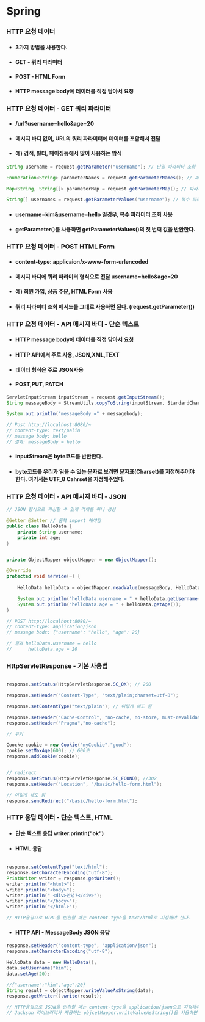 # Spring
### HTTP 요청 데이터
* #### 3가지 방법을 사용한다.
* #### GET - 쿼리 파라미터
* #### POST - HTML Form
* #### HTTP message body에 데이터를 직접 담아서 요청


### HTTP 요청 데이터 - GET 쿼리 파라미터
* #### /url?username=hello&age=20
* #### 메시지 바디 없이, URL의 쿼리 파라미터에 데이터를 포함해서 전달
* #### 예) 검색, 필터, 페이징등에서 많이 사용하는 방식
```java
String username = request.getParameter("username"); // 단일 파라미터 조회

Enumeration<String> parameterNames = request.getParameterNames(); // 파라미터 이름들 모두 조회

Map<String, String[]> parameterMap = request.getParameterMap(); // 파라미터를 Map으로 조회

String[] usernames = request.getParameterValues("username"); // 복수 파라미터 조회
```
* #### username=kim&username=hello 일경우, 복수 파라미터 조회 사용
* #### getParameter()를 사용하면 getParameterValues()의 첫 번째 값을 반환한다.

### HTTP 요청 데이터 - POST HTML Form
* #### content-type: applicaion/x-www-form-urlencoded
* #### 메시지 바디에 쿼리 파라미터 형식으로 전달 username=hello&age=20
* #### 예) 회원 가입, 상품 주문, HTML Form 사용
* #### 쿼리 파라미터 조회 메서드를 그대로 사용하면 된다. (request.getParameter())

### HTTP 요청 데이터 - API 메시지 바디 - 단순 텍스트
* #### HTTP message body에 데이터를 직접 담아서 요청
* #### HTTP API에서 주로 사용, JSON,XML,TEXT
* #### 데이터 형식은 주로 JSON사용
* #### POST,PUT, PATCH

```java
ServletInputStream inputStream = request.getInputStream();
String messageBody = StreamUtils.copyToString(inputStream, StandardCharsets.UTF_8);

System.out.println("messageBody =" + messagebody);

// Post http://localhost:8080/~
// content-type: text/palin
// message body: hello
// 결과: messageBody = hello
```
* #### inputStream은 byte코드를 반환한다.
* #### byte코드를 우리가 읽을 수 있는 문자로 보려면 문자표(Charset)를 지정해주어야 한다. 여기서는 UTF_8 Cahrset을 지정해주었다.

### HTTP 요청 데이터 - API 메시지 바디 - JSON
```java
// JSON 형식으로 파싱할 수 있게 객체를 하나 생성

@Getter @Setter // 롬복 import 해야함
public class HelloData {
    private String username;
    private int age;
}
```

```java

private ObjectMapper objectMapper = new ObjectMapper();

@Override
protected void service(~) {
    
    HelloData helloData = objectMapper.readValue(messageBody, HelloData.class);

    System.out.println("helloData.username = " + helloData.getUsername());
    System.out.println("helloData.age = " + helloData.getAge());
}

// POST http://localhost:8080/~
// content-type: application/json
// message bodt: {"username": "hello", "age": 20}

// 결과 helloData.username = hello
//      helloData.age = 20
```

### HttpServletResponse - 기본 사용법
```java

response.setStatus(HttpServletResponse.SC_OK); // 200

response.setHeader("Content-Type", "text/plain;charset=utf-8");

response.setContentType("text/plain"); // 이렇게 해도 됨

response.setHeader("Cache-Control", "no-cache, no-store, must-revalidate");
response.setHeader("Pragma","no-cache");

// 쿠키

Coocke cookie = new Cookie("myCookie","good");
cookie.setMaxAge(600); // 600초
response.addCookie(cookie);


// redirect
response.setStatus(HttpServletResponse.SC_FOUND); //302
response.setHeader("Location", "/basic/hello-form.html");

// 이렇게 해도 됨
response.sendRedirect("/basic/hello-form.html");
```

### HTTP 응답 데이터 - 단순 텍스트, HTML
* #### 단순 텍스트 응답 writer.println("ok")
* #### HTML 응답
```java

response.setContentType("text/html");
response.setCharacterEncoding("utf-8");
PrintWriter writer = response.getWriter();
writer.println("<html>");
writer.println("<body>");
writer.println(" <div>안녕?</div>");
writer.println("</body>");
writer.println("</html>");

// HTTP응답으로 HTML을 반환할 때는 content-type을 text/html로 지정해야 한다.
```
* #### HTTP API - MessageBody JSON 응답
```java
response.setHeader("content-type", "application/json");
response.setCharacterEncoding("utf-8");

HelloData data = new HelloData();
data.setUsername("kim");
data.setAge(20);

//{"username":"kim","age":20}
String result = objectMapper.writeValueAsString(data);
response.getWriter().write(result);

// HTTP응답으로 JSON을 반환할 때는 content-type을 application/json으로 지정해야 한다.
// Jackson 라이브러리가 제공하는 objcetMapper.writeValueAsString()을 사용하면 객체를 JSON문자로 변경할 수 있다.
```
